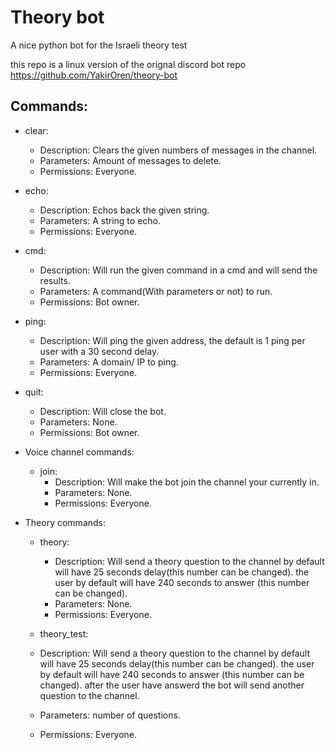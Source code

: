 # Theory bot
A nice python bot for the Israeli theory test

this repo is a linux version of the orignal discord bot repo 
https://github.com/YakirOren/theory-bot

## Commands:
- clear:
  - Description: Clears the given numbers of messages in the channel.
  - Parameters: Amount of messages to delete.
  - Permissions: Everyone.

- echo:
  - Description: Echos back the given string.
  - Parameters: A string to echo.
  - Permissions: Everyone.

- cmd:
  - Description: Will run the given command in a cmd and will send the results.
  - Parameters: A command(With parameters or not) to run.
  - Permissions: Bot owner.

- ping:
  - Description: Will ping the given address, the default is 1 ping per user with a 30 second delay.
  - Parameters: A domain/ IP to ping.
  - Permissions: Everyone.

- quit:
  - Description: Will close the bot.
  - Parameters: None.
  - Permissions: Bot owner.
  
- Voice channel commands:
  - join:
    - Description: Will make the bot join the channel your currently in.
    - Parameters: None.
    - Permissions: Everyone.

- Theory commands:
  - theory:
    - Description: Will send a theory question to the channel by default will have 25 seconds delay(this number can be changed).
      the user by default will have 240 seconds to answer (this number can be changed).
    - Parameters: None.
    - Permissions: Everyone.
    
   - theory_test:
    - Description: Will send a theory question to the channel by default will have 25 seconds delay(this number can be changed).
      the user by default will have 240 seconds to answer (this number can be changed).
      after the user have answerd the bot will send another question to the channel.
    - Parameters: number of questions.
    - Permissions: Everyone.
    
